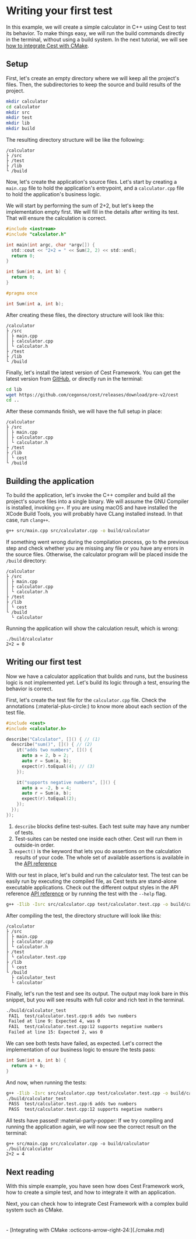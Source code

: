 # Writing your first test

In this example, we will create a simple calculator in C++ using Cest to test its behavior. To make things
easy, we will run the build commands directly in the terminal, without using a build system. In the next
tutorial, we will see [how to integrate Cest with CMake](./cmake.md).

## Setup

First, let's create an empty directory where we will keep all the project's files. Then, the subdirectories
to keep the source and build results of the project.

```bash title="Create all the directories"
mkdir calculator
cd calculator
mkdir src
mkdir test
mkdir lib
mkdir build
```

The resulting directory structure will be like the following:

```title="Directory structure"
/calculator
├ /src
├ /test
├ /lib
└ /build
```

Now, let's create the application's source files. Let's start by creating a `main.cpp` file to
hold the application's entrypoint, and a `calculator.cpp` file to hold the application's business logic.

We will start by performing the sum of 2+2, but let's keep the implementation empty first. We will fill
in the details after writing its test. That will ensure the calculation is correct.

```c title="src/main.cpp"
#include <iostream>
#include "calculator.h"

int main(int argc, char *argv[]) {
  std::cout << "2+2 = " << Sum(2, 2) << std::endl;
  return 0;
}
```

```c title="src/calculator.cpp"
int Sum(int a, int b) {
  return 0;
}
```

```c title="src/calculator.h"
#pragma once

int Sum(int a, int b);
```

After creating these files, the directory structure will look like this:

```title="Directory structure"
/calculator
├ /src
│ ├ main.cpp
│ ├ calculator.cpp
│ └ calculator.h
├ /test
├ /lib
└ /build
```

Finally, let's install the latest version of Cest Framework. You can get the latest version from [GitHub](https://github.com/cegonse/cest/releases),
or directly run in the terminal:

```bash title="Installing Cest Framework"
cd lib
wget https://github.com/cegonse/cest/releases/download/pre-v2/cest
cd ..
```

After these commands finish, we will have the full setup in place:

```title="Directory structure"
/calculator
├ /src
│ ├ main.cpp
│ ├ calculator.cpp
│ └ calculator.h
├ /test
├ /lib
│ └ cest
└ /build
```

## Building the application

To build the application, let's invoke the C++ compiler and build all the project's source files into
a single binary. We will assume the GNU Compiler is installed, invoking `g++`. If you are using macOS
and have installed the XCode Build Tools, you will probably have CLang installed instead. In that case,
run `clang++`.

```bash title="Building the application"
g++ src/main.cpp src/calculator.cpp -o build/calculator
```

If something went wrong during the compilation process, go to the previous step and check whether you are
missing any file or you have any errors in the source files. Otherwise, the calculator program will be placed
inside the `/build` directory:

```title="Directory structure"
/calculator
├ /src
│ ├ main.cpp
│ ├ calculator.cpp
│ └ calculator.h
├ /test
├ /lib
│ └ cest
└ /build
  └ calculator
```

Running the application will show the calculation result, which is wrong:
``` title="Running the application"
./build/calculator
2+2 = 0
```

## Writing our first test

Now we have a calculator application that builds and runs, but the business logic is not
implemented yet. Let's build its logic through a test, ensuring the behavior is correct.

First, let's create the test file for the `calculator.cpp` file. Check the annotations (:material-plus-circle:) to know
more about each section of the test file.

```c title="test/calculator.test.cpp"
#include <cest>
#include <calculator.h>

describe("Calculator", []() { // (1)
  describe("sum()", []() { // (2)
    it("adds two numbers", []() {
      auto a = 2, b = 2;
      auto r = Sum(a, b);
      expect(r).toEqual(4); // (3)
    });

    it("supports negative numbers", []() {
      auto a = -2, b = 4;
      auto r = Sum(a, b);
      expect(r).toEqual(2);
    });
  });
});
```

1. `describe` blocks define test-suites. Each test suite may have any number of tests.
2. Test-suites can be nested one inside each other. Cest will run them in outside-in order.
3. `expect()` is the keyword that lets you do assertions on the calculation results of your code. The whole set of available assertions is available in the [API reference](../reference.md)

With our test in place, let's build and run the calculator test. The test can be easily run by executing the compiled file, as Cest tests are stand-alone executable applications. Check out the different output styles in the API reference [API reference](../reference.md) or by running the test with the `--help` flag.

```bash title="Compiling the test"
g++ -Ilib -Isrc src/calculator.cpp test/calculator.test.cpp -o build/calculator_test
```

After compiling the test, the directory structure will look like this:

```title="Directory structure"
/calculator
├ /src
│ ├ main.cpp
│ ├ calculator.cpp
│ └ calculator.h
├ /test
│ └ calculator.test.cpp
├ /lib
│ └ cest
└ /build
  ├ calculator_test
  └ calculator
```

Finally, let's run the test and see its output. The output may look bare in this snippet, but you will see results with full color and rich text in the terminal.

```bash title="Running the test"
./build/calculator_test
 FAIL  test/calculator.test.cpp:6 adds two numbers
 Failed at line 9: Expected 4, was 0
 FAIL  test/calculator.test.cpp:12 supports negative numbers
 Failed at line 15: Expected 2, was 0
```

We can see both tests have failed, as expected. Let's correct the implementation of our business logic to ensure the tests pass:

```c title="src/calculator.cpp"
int Sum(int a, int b) {
  return a + b;
}
```

And now, when running the tests:

```bash title="Building and running the test again"
g++ -Ilib -Isrc src/calculator.cpp test/calculator.test.cpp -o build/calculator_test
./build/calculator_test
 PASS  test/calculator.test.cpp:6 adds two numbers
 PASS  test/calculator.test.cpp:12 supports negative numbers
```

All tests have passed! :material-party-popper: If we try compiling and running the application again, we will now see the correct result on the terminal:

```title="Building and running the application"
g++ src/main.cpp src/calculator.cpp -o build/calculator
./build/calculator
2+2 = 4
```

## Next reading

With this simple example, you have seen how does Cest Framework work, how to create a simple test, and how to integrate it with an application.

Next, you can check how to integrate Cest Framework with a complex build system such as CMake.

<div class="grid cards" style="padding-top: 24px" markdown>
- [Integrating with CMake :octicons-arrow-right-24:](./cmake.md)
</div>
